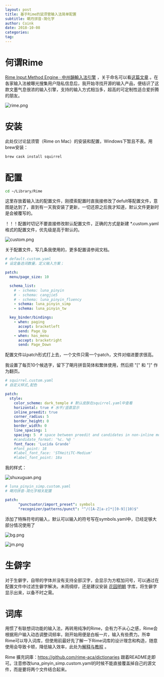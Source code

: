 ```yaml
---
layout: post
title: 基于Rime的鼠须管输入法简单配置
subtitle: 朙月拼音-简化字
author: Coink
date: 2018-10-08
categories:
tag:
---
```




# 何谓Rime

[Rime Input Method Engine · 中州韻輸入法引擎](https://rime.im/) ，关于命名可以看[这篇文章](https://rime.im/blog/2016/04/14/qna-in-mtvu/) 。在各家输入法被曝光搜集用户隐私信息后，我开始寻找开源的输入产品，便结识了这款文墨气息很浓的输入引擎，支持的输入方式相当多，超高的可定制性适合爱折腾的朋友。

![rime.png](https://i.loli.net/2018/10/08/5bbb65acac5bf.png)



# 安装

此处仅讨论鼠须管（Rime on Mac）的安装和配置，Windows下暂且不表。用brew安装：

```bash
brew cask install squirrel
```
# 配置

```bash
cd ~/Library/Rime
```

这里存放着输入法的配置文件，刚摸索配置时直我接修改了defult等配置文件，意图是达到了，直到有一天我安装了更新，一切还原之后我才知道，默认文件更新时是会被覆写的。

！！！配置时切记不要直接修改默认配置文件，正确的方式是新建 *.custom.yaml 格式的配置文件，优先级是高于默认的。

![custom.png](https://i.loli.net/2018/10/08/5bbb707ca692d.png)



关于配置文件，写几条我使用的，更多配置请参阅文档。

```yaml
# default.custom.yaml
# 设定备选词数量，定义输入方案；

patch:
  menu/page_size: 10

  schema_list:
    # - schema: luna_pinyin
    # - schema: cangjie5
    # - schema: luna_pinyin_fluency
    - schema: luna_pinyin_simp
    - schema: luna_pinyin_tw

  key_binder/bindings:
    - when: paging
      accept: bracketleft
      send: Page_Up
    - when: has_menu
      accept: bracketright
      send: Page_Down

```

配置文件以patch形式打上去，一个文件只需一个patch，文件对缩进要求很高。

我设置了每页10个候选字，留下了朙月拼音简体和繁体使用，然后把 "[" 和 "]" 作为翻页。

```yaml
# squirrel.custom.yaml
# 自定义样式,配色

patch:
  style:
    color_scheme: dark_temple # 默认皮肤在squirrel.yaml中查看
    horizontal: true # 水平/竖直显示
    inline_preedit: true
    corner_radius: 5
    border_height: 0
    border_width: 0
    line_spacing: 1
    spacing: 5  # space between preedit and candidates in non-inline mode
    #candidate_format: '%c. %@ '
    font_face: 'Lucida Grande'
    #font_point: 18 
    #label_font_face: 'STHeitiTC-Medium'
    #label_font_point: 18a
```

我的样式：

![shuxuguan.png](https://i.loli.net/2018/10/08/5bbb73cee23d6.png)



```yaml
# luna_pinyin_simp.custom.yaml
# 朙月拼音-简化字相关配置

patch:
      "punctuator/import_preset": symbols
      "recognizer/patterns/punct": "^/([A-Z|a-z]*|[0-9]|10)$"
```



添加了特殊符号的输入，默认可以输入的符号写在symbols.yaml中，已经足够大部分情况使用了

![bg.png](https://i.loli.net/2018/10/08/5bbb77627063e.png)

![jm.png](https://i.loli.net/2018/10/08/5bbb77627a063.png)



# 生僻字

对于生僻字，自带的字体并没有支持全部汉字，会显示为方框加问号，可以通过在配置文件中过滤生僻字解决。未雨绸缪，还是建议安装 [花园明朝](http://fonts.jp/hanazono) 字库，将生僻字显示出来，以备不时之需。



# 词库

用惯了有联想词功能的输入法，再转用纯净的Rime，会有力不从心之感，Rime会根据用户输入动态调整词频率，刚开始用便是白板一片，输入有些费力。所幸Rime可以导入词库，但使用前最好先了解一下Rime词库的设计理念和构造，随意使用会导致卡顿，降低输入效率，此处为[解释与教程](http://tieba.baidu.com/p/2757690418) 。

Rime 擴充詞庫：https://github.com/rime-aca/dictionaries  跟着README走即可。注意修改luna_pinyin_simp.custom.yaml的时候不能直接覆盖掉自己的源文件，而是要将两个文件结合起来。

